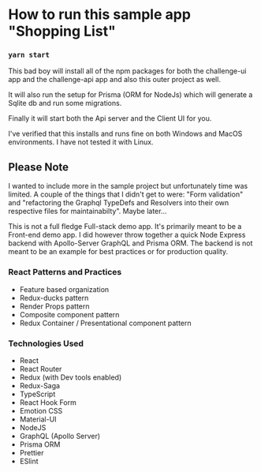 # How to run this sample app "Shopping List"

### `yarn start`

This bad boy will install all of the npm packages for both the challenge-ui app and the challenge-api app and also this outer project as well.

It will also run the setup for Prisma (ORM for NodeJs) which will generate a Sqlite db and run some migrations.

Finally it will start both the Api server and the Client UI for you.

I've verified that this installs and runs fine on both Windows and MacOS environments. I have not tested it with Linux.

## Please Note

I wanted to include more in the sample project but unfortunately time was limited. A couple of the things that I didn't get to were: "Form validation" and "refactoring the Graphql TypeDefs and Resolvers into their own respective files for maintainabilty". Maybe later...

This is not a full fledge Full-stack demo app. It's primarily meant to be a Front-end demo app. I did however throw together a quick Node Express backend with Apollo-Server GraphQL and Prisma ORM. The backend is not meant to be an example for best practices or for production quality.

### React Patterns and Practices

- Feature based organization
- Redux-ducks pattern
- Render Props pattern
- Composite component pattern
- Redux Container / Presentational component pattern

### Technologies Used

- React
- React Router
- Redux (with Dev tools enabled)
- Redux-Saga
- TypeScript
- React Hook Form
- Emotion CSS
- Material-UI
- NodeJS
- GraphQL (Apollo Server)
- Prisma ORM
- Prettier
- ESlint
